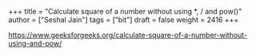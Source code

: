 +++
title = "Calculate square of a number without using *, / and pow()"
author = ["Seshal Jain"]
tags = ["bit"]
draft = false
weight = 2416
+++

<https://www.geeksforgeeks.org/calculate-square-of-a-number-without-using-and-pow/>
